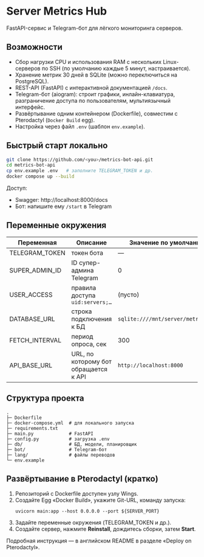 # Server Metrics Hub

FastAPI-сервис и Telegram-бот для лёгкого мониторинга серверов.

## Возможности

- Сбор нагрузки CPU и использования RAM с нескольких Linux-серверов по SSH (по умолчанию каждые 5 минут, настраивается).
- Хранение метрик 30 дней в SQLite (можно переключиться на PostgreSQL).
- REST-API (FastAPI) с интерактивной документацией `/docs`.
- Telegram-бот (aiogram): строит графики, инлайн-клавиатура, разграничение доступа по пользователям, мультиязычный интерфейс.
- Развёртывание одним контейнером (Dockerfile), совместим с Pterodactyl (`Docker Build` egg).
- Настройка через файл `.env` (шаблон `env.example`).

## Быстрый старт локально

```bash
git clone https://github.com/<you>/metrics-bot-api.git
cd metrics-bot-api
cp env.example .env   # заполните TELEGRAM_TOKEN и др.
docker compose up --build
```

Доступ:
- Swagger: http://localhost:8000/docs
- Бот: напишите ему `/start` в Telegram

## Переменные окружения

| Переменная | Описание | Значение по умолчанию |
|------------|----------|-----------------------|
| TELEGRAM_TOKEN | токен бота | — |
| SUPER_ADMIN_ID | ID супер-админа Telegram | 0 |
| USER_ACCESS | правила доступа `uid:servers;…` | (пусто) |
| DATABASE_URL | строка подключения к БД | `sqlite:////mnt/server/metrics.db` |
| FETCH_INTERVAL | период опроса, сек | 300 |
| API_BASE_URL | URL, по которому бот обращается к API | `http://localhost:8000` |

## Структура проекта
```
.
├─ Dockerfile
├─ docker-compose.yml  # для локального запуска
├─ requirements.txt
├─ main.py             # FastAPI
├─ config.py           # загрузка .env
├─ db/                 # БД, модели, планировщик
├─ bot/                # Telegram-бот
├─ lang/               # файлы переводов
└─ env.example
```

## Развёртывание в Pterodactyl (кратко)
1. Репозиторий с Dockerfile доступен узлу Wings.
2. Создайте Egg «Docker Build», укажите Git-URL, команду запуска:
   ```
   uvicorn main:app --host 0.0.0.0 --port ${SERVER_PORT}
   ```
3. Задайте переменные окружения (TELEGRAM_TOKEN и др.).
4. Создайте сервер, нажмите **Reinstall**, дождитесь сборки, затем **Start**.

Подробная инструкция — в английском README в разделе «Deploy on Pterodactyl». 